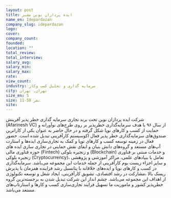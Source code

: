 ```yaml
---
layout: post
title: ایده پردازان نوین مشیز
name_en: Idepardazan
company_slug: idepardazan
logo: 
cover: 
company_count:
founded:
location: ""
total_review: 
total_interview: 
salary_avg: 
salary_min: 
salary_max: 
rate: 
view_count: 
industry: سرمایه گذاری و تحلیل کسب وکار
city: تهران, تهران
size_en: S
size: 11-50 نفر
site: 
---
```


شرکت ایده پردازان نوین تحت برند تجاری سرمایه گذاری خطر پذیر آفرینش (Afarinesh VC) از سال ۹۶ با هدف سرمایه‌گذاری خطرپذیر بر روی طرح‌های نوآورانه و حمایت از کسب و کارهای نوپا شکل گرفته و در حال حاضر به عنوان یکی از کاراترین صندوق‌های سرمایه‌گذاری خطر پذیر فعال اکوسیستم کارآفرینی تبدیل شده است. حضور فعال در زمینه توسعه کسب و کارهای نوپا و کمک به تجاری‌سازی ایده‌ها و استارت آپ‌های مستعد و گروه‌های دانش بنیان و ایفای نقش حمایتی در تجاری سازی ایده های حوزه فناوری مالی (Fintech) و زنجیره بلوکی (Blockchain) و خدمات مبتنی بر فناوری زنجیره بلوکی (Cryptocurrency)، تعامل با بنیادهای علمی، مراکز آموزشی و پژوهشی و سایر اجزاء زیست بوم کارآفرینی از جمله خدمات این مجموعه می‌باشد. سرمایه‌گذاری در کسب و کارهای نوپا و ایده‌های خلاقانه با پتانسیل رشد فزاینده همزمان با پذیرش ریسک بالا ،مشارکت در رشد اقتصادی، تشویق کارآفرینی، ایجاد شغل و توسعه تکنولوژی از اهداف این مجموعه می­‌باشد. چشم انداز این شرکت تبدیل شدن به برجسته‌ترین گروه خطرپذیر کشور و ماموریت ما تسهیل فرایند تجاری‌سازی کسب و کارها و استارتاپ‌های مستعد می‌­باشد.